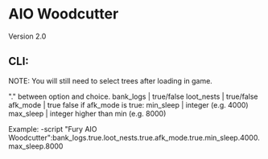 # AIO Woodcutter
Version 2.0

## CLI:

NOTE: You will still need to select trees after loading in game.

"." between option and choice.
bank_logs | true/false
loot_nests | true/false
afk_mode | true false
if afk_mode is true:
min_sleep | integer (e.g. 4000)
max_sleep | integer higher than min (e.g. 8000)

Example:
-script "Fury AIO Woodcutter":bank_logs.true.loot_nests.true.afk_mode.true.min_sleep.4000.max_sleep.8000
